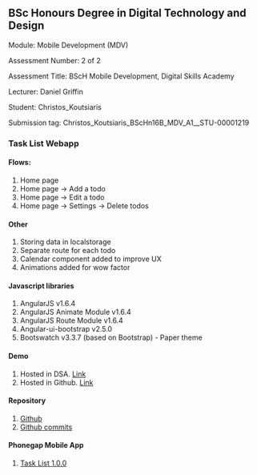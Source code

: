 ## BSc Honours Degree in Digital Technology and Design

Module: Mobile Development (MDV)

Assessment Number: 2 of 2

Assessment Title: BScH Mobile Development, Digital Skills Academy

Lecturer: Daniel Griffin

Student: Christos_Koutsiaris

Submission tag: Christos_Koutsiaris_BScHn16B_MDV_A1__STU-00001219

### Task List Webapp

#### Flows:

1. Home page
2. Home page -> Add a todo
3. Home page -> Edit a todo
4. Home page -> Settings -> Delete todos

#### Other

1. Storing data in localstorage
2. Separate route for each todo
3. Calendar component added to improve UX
4. Animations added for wow factor

#### Javascript libraries

1. AngularJS v1.6.4
2. AngularJS Animate Module v1.6.4
3. AngularJS Route Module v1.6.4
4. Angular-ui-bootstrap v2.5.0
5. Bootswatch v3.3.7 (based on Bootstrap) - Paper theme

#### Demo

1. Hosted in DSA. [Link](http://site232.digitalskillsacademy.me/MDV-Assessment2/#/)
2. Hosted in Github. [Link](https://unseen1980.github.io/DigitalSkillsAcademyBsc/#/)

#### Repository

1. [Github](https://github.com/unseen1980/TaskList-Phonegap)
2. [Github commits](https://github.com/unseen1980/TaskList-Phonegap/commits/master)

#### Phonegap Mobile App

1. [Task List 1.0.0](https://build.phonegap.com/apps/2605519/share)